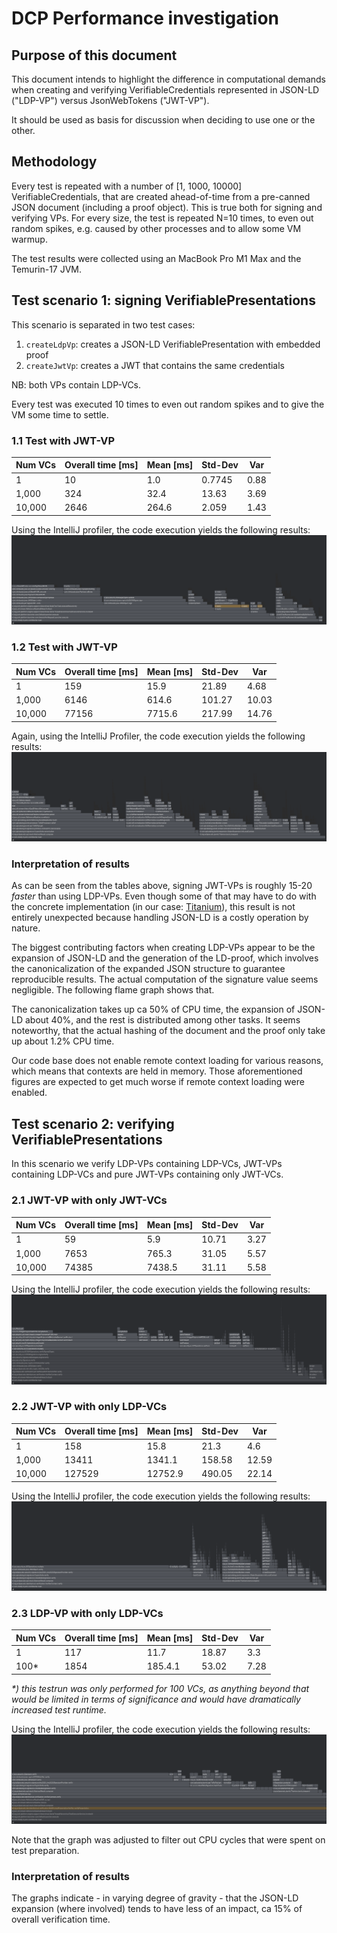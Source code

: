 # DCP Performance investigation

## Purpose of this document

This document intends to highlight the difference in computational demands when creating and verifying
VerifiableCredentials represented in JSON-LD ("LDP-VP") versus JsonWebTokens ("JWT-VP").

It should be used as basis for discussion when deciding to use one or the other.

## Methodology

Every test is repeated with a number of [1, 1000, 10000] VerifiableCredentials, that are created ahead-of-time from a
pre-canned JSON document (including a proof object). This is true both for signing and verifying VPs. For every size,
the test is repeated N=10 times, to even out random spikes, e.g. caused by other processes and to allow some VM warmup.

The test results were collected using an MacBook Pro M1 Max and the Temurin-17 JVM.

## Test scenario 1: signing VerifiablePresentations

This scenario is separated in two test cases:

1. `createLdpVp`: creates a JSON-LD VerifiablePresentation with embedded proof
2. `createJwtVp`: creates a JWT that contains the same credentials

NB: both VPs contain LDP-VCs.

Every test was executed 10 times to even out random spikes and to give the VM some time to settle.

### 1.1 Test with JWT-VP

| Num VCs | Overall time [ms] | Mean [ms] | Std-Dev | Var  |
|---------|-------------------|-----------|---------|------|
| 1       | 10                | 1.0       | 0.7745  | 0.88 |
| 1,000   | 324               | 32.4      | 13.63   | 3.69 |
| 10,000  | 2646              | 264.6     | 2.059   | 1.43 |

Using the IntelliJ profiler, the code execution yields the following results:
![img_1.png](img_1.png)

### 1.2 Test with JWT-VP

| Num VCs | Overall time [ms] | Mean [ms] | Std-Dev | Var   |
|---------|-------------------|-----------|---------|-------|
| 1       | 159               | 15.9      | 21.89   | 4.68  |
| 1,000   | 6146              | 614.6     | 101.27  | 10.03 |
| 10,000  | 77156             | 7715.6    | 217.99  | 14.76 |

Again, using the IntelliJ Profiler, the code execution yields the following results:
![img.png](img.png)

### Interpretation of results

As can be seen from the tables above, signing JWT-VPs is roughly 15-20 _faster_ than using LDP-VPs. Even though some of
that may have to do with the concrete implementation (in our
case: [Titanium](https://github.com/filip26/titanium-json-ld)),
this result is not entirely unexpected because handling JSON-LD is a costly operation by nature.

The biggest contributing factors when creating LDP-VPs appear to be the expansion of JSON-LD and the
generation of the LD-proof, which involves the canonicalization of the expanded JSON structure to guarantee reproducible
results. The actual computation of the signature value seems negligible. The following flame graph shows that.

The canonicalization takes up ca 50% of CPU time, the expansion of JSON-LD about 40%, and the rest is distributed among
other tasks. It seems noteworthy, that the actual hashing of the document and the proof only take up about 1.2% CPU
time.

Our code base does not enable remote context loading for various reasons, which means that contexts are held in memory.
Those aforementioned figures are expected to get much worse if remote context loading were enabled.

## Test scenario 2: verifying VerifiablePresentations

In this scenario we verify LDP-VPs containing LDP-VCs, JWT-VPs containing LDP-VCs and pure JWT-VPs containing only
JWT-VCs.

### 2.1 JWT-VP with only JWT-VCs

| Num VCs | Overall time [ms] | Mean [ms] | Std-Dev | Var  |
|---------|-------------------|-----------|---------|------|
| 1       | 59                | 5.9       | 10.71   | 3.27 |
| 1,000   | 7653              | 765.3     | 31.05   | 5.57 |
| 10,000  | 74385             | 7438.5    | 31.11   | 5.58 |

Using the IntelliJ profiler, the code execution yields the following results:
![img_2.png](img_2.png)

### 2.2 JWT-VP with only LDP-VCs

| Num VCs | Overall time [ms] | Mean [ms] | Std-Dev | Var   |
|---------|-------------------|-----------|---------|-------|
| 1       | 158               | 15.8      | 21.3    | 4.6   |
| 1,000   | 13411             | 1341.1    | 158.58  | 12.59 |
| 10,000  | 127529            | 12752.9   | 490.05  | 22.14 |

Using the IntelliJ profiler, the code execution yields the following results:
![img_3.png](img_3.png)

### 2.3 LDP-VP with only LDP-VCs

| Num VCs | Overall time [ms] | Mean [ms] | Std-Dev | Var  |
|---------|-------------------|-----------|---------|------|
| 1       | 117               | 11.7      | 18.87   | 3.3  |
| 100*    | 1854              | 185.4.1   | 53.02   | 7.28 |

_*) this testrun was only performed for 100 VCs, as anything beyond that would be limited in terms of significance and
would have dramatically increased test runtime._

Using the IntelliJ profiler, the code execution yields the following results:
![img_4.png](img_4.png)

Note that the graph was adjusted to filter out CPU cycles that were spent on test preparation.

### Interpretation of results

The graphs indicate - in varying degree of gravity - that the JSON-LD expansion (where involved) tends to have less of
an impact, ca 15% of overall verification time.
